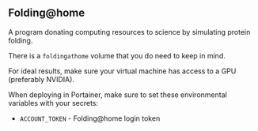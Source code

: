 ## Folding@home
A program donating computing resources to science by simulating protein folding.

There is a `foldingathome` volume that you do need to keep in mind.

For ideal results, make sure your virtual machine has access to a GPU (preferably NVIDIA).

When deploying in Portainer, make sure to set these environmental variables with your secrets:
- `ACCOUNT_TOKEN` - Folding@home login token